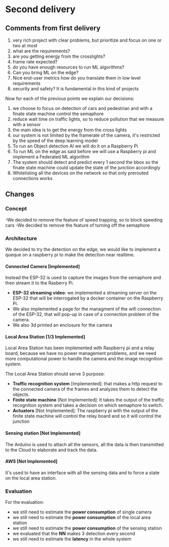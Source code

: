# Second delivery

## Comments from first delivery
1. very rich project with clear problems, but prioritize and focus on one or two at most
2. what are the requirements?
3. are you getting energy from the crosslights?
4. frame rate expected?
5. do you have enough resources to run ML algorithms?
6. Can you bring ML on the edge?
7. Nice end-user metrics how do you translate them in low level requirements
8. security and safety? It is fundamental in this kind of projects

Now for each of the previous points we explain our decisions:

1. we choose to focus on detection of cars and pedestrian and with a finate state machine control the semaphore
2. reduce wait time on traffic lights, so to reduce pollution that we measure with a sensor
3. the main idea is to get the energy from the cross lights
4. our system is not limited by the framerate of the camera, it's restricted by the speed of the deep learning model
5. To run an Object detection AI we will do it on a Raspberry Pi
6. To run ML on the edge as said before we will use a Raspberry pi and implement a Federated ML algorithm
7. The system should detect and predict every 1 second the bbox so the finate state machine could update the state of the junction accordingly
8. Whitelisting all the devices on the network so that only prerouted connections works


## Changes

### Concept
-We decided to remove the feature of speed trapping, so to block speeding cars
-We decided to remove the feature of turning off the semaphore 

### Architecture
We decided to try the detection on the edge, we would like to implement a queque on a raspberry pi to make the detection near realtime.

#### Connected Camera [Implemented]
Instead the ESP-32 is used to capture the images from the semaphore and then stream it to the Rasberry Pi.
- **ESP-32 streaming video**: we implemented a streaming server on the ESP-32 that will be interrogated by a docker container on the Raspberry Pi.
-  We also implemented a page for the managment of the wifi connection of the ESP-32, that will pop-up in case of a connection problem of the camera.
-  We also 3d printed an enclosure for the camera

#### Local Area Station [1/3 Implemented]

Local Area Station has been implemented with Raspberry pi and a relay board, because we have no power management problems, and we need more computational power to handle the camera and the image recognition system.

The Local Area Station should serve 3 purpose:

- **Traffic recognition system** [Implemented]: that makes a http request to the connected camera of the frames and analyzes them to detect the objects.
- **Finite state machine** [Not Implemented]: It takes the output of the traffic recognition system and takes a decision on which semaphore to switch.
- **Actuators** [Not Implemented]: The raspberry pi with the output of the finite state machine will control the relay board and so it will control the junction

#### Sensing station [Not Implemented]
The Arduino is used to attach all the sensors, all the data is then transmitted to the Cloud to elaborate and track the data.

#### AWS [Not Implemented]
It's used to have an interface with all the sensing data and to force a state on the local area station.

### Evaluation
For the evaluation:
- we still need to estimate the **power consumption** of single camera
- we still need to estimate the **power consumption** of the local area station
- we still need to estimate the **power consumption** of the sensing station
- we evaluated that the **NN** makes 3 detection every second 
- we still need to estimate the **latency** in the whole system
